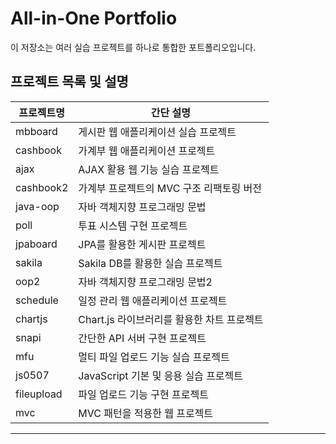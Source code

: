 # All-in-One Portfolio

이 저장소는 여러 실습 프로젝트를 하나로 통합한 포트폴리오입니다.

## 프로젝트 목록 및 설명

| 프로젝트명  | 간단 설명                           |
|-------------|-----------------------------------|
| mbboard     | 게시판 웹 애플리케이션 실습 프로젝트    |
| cashbook    | 가계부 웹 애플리케이션 프로젝트          |
| ajax        | AJAX 활용 웹 기능 실습 프로젝트          |
| cashbook2   | 가계부 프로젝트의 MVC 구조 리팩토링 버전 |
| java-oop    | 자바 객체지향 프로그래밍 문법            |
| poll        | 투표 시스템 구현 프로젝트               |
| jpaboard    | JPA를 활용한 게시판 프로젝트            |
| sakila      | Sakila DB를 활용한 실습 프로젝트         |
| oop2        | 자바 객체지향 프로그래밍 문법2           |
| schedule    | 일정 관리 웹 애플리케이션 프로젝트        |
| chartjs     | Chart.js 라이브러리를 활용한 차트 프로젝트 |
| snapi       | 간단한 API 서버 구현 프로젝트             |
| mfu         | 멀티 파일 업로드 기능 실습 프로젝트        |
| js0507      | JavaScript 기본 및 응용 실습 프로젝트      |
| fileupload  | 파일 업로드 기능 구현 프로젝트             |
| mvc         | MVC 패턴을 적용한 웹 프로젝트             |

---
